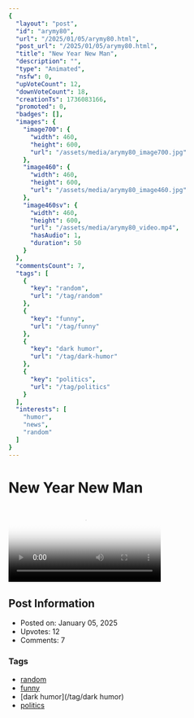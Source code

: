 ```yaml
---
{
  "layout": "post",
  "id": "arymy80",
  "url": "/2025/01/05/arymy80.html",
  "post_url": "/2025/01/05/arymy80.html",
  "title": "New Year New Man",
  "description": "",
  "type": "Animated",
  "nsfw": 0,
  "upVoteCount": 12,
  "downVoteCount": 18,
  "creationTs": 1736083166,
  "promoted": 0,
  "badges": [],
  "images": {
    "image700": {
      "width": 460,
      "height": 600,
      "url": "/assets/media/arymy80_image700.jpg"
    },
    "image460": {
      "width": 460,
      "height": 600,
      "url": "/assets/media/arymy80_image460.jpg"
    },
    "image460sv": {
      "width": 460,
      "height": 600,
      "url": "/assets/media/arymy80_video.mp4",
      "hasAudio": 1,
      "duration": 50
    }
  },
  "commentsCount": 7,
  "tags": [
    {
      "key": "random",
      "url": "/tag/random"
    },
    {
      "key": "funny",
      "url": "/tag/funny"
    },
    {
      "key": "dark humor",
      "url": "/tag/dark-humor"
    },
    {
      "key": "politics",
      "url": "/tag/politics"
    }
  ],
  "interests": [
    "humor",
    "news",
    "random"
  ]
}
---
```


# New Year New Man

<video controls playsinline loop poster="/assets/media/arymy80_image460.jpg">
  <source src="/assets/media/arymy80_video.mp4" type="video/mp4">
  Your browser does not support the video tag.
</video>

## Post Information

- Posted on: January 05, 2025
- Upvotes: 12
- Comments: 7

### Tags

- [random](/tag/random)
- [funny](/tag/funny)
- [dark humor](/tag/dark humor)
- [politics](/tag/politics)
